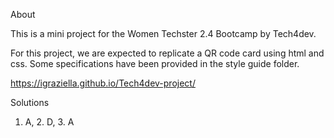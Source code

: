 About

This is a mini project for the Women Techster 2.4 Bootcamp by Tech4dev.

For this project, we are expected to replicate a QR code card using html and css. Some specifications have been provided in the style guide folder.

https://igraziella.github.io/Tech4dev-project/

Solutions
1. A, 2. D, 3. A

